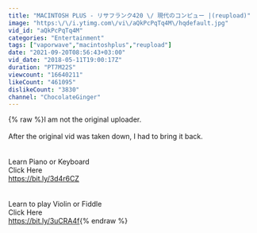 ```yaml
---
title: "MACINTOSH PLUS - リサフランク420 \/ 現代のコンピュー |(reupload)"
image: "https:\/\/i.ytimg.com\/vi\/aQkPcPqTq4M\/hqdefault.jpg"
vid_id: "aQkPcPqTq4M"
categories: "Entertainment"
tags: ["vaporwave","macintoshplus","reupload"]
date: "2021-09-20T08:56:43+03:00"
vid_date: "2018-05-11T19:00:17Z"
duration: "PT7M22S"
viewcount: "16640211"
likeCount: "461095"
dislikeCount: "3830"
channel: "ChocolateGinger"
---
```

{% raw %}I am not the original uploader.<br /><br />After the original vid was taken down, I had to bring it back.<br /><br /><br />Learn Piano or Keyboard<br />Click Here<br /><a rel="nofollow" target="blank" href="https://bit.ly/3d4r6CZ">https://bit.ly/3d4r6CZ</a><br /><br /><br />Learn to play Violin or Fiddle<br />Click Here<br /><a rel="nofollow" target="blank" href="https://bit.ly/3uCRA4f">https://bit.ly/3uCRA4f</a>{% endraw %}
